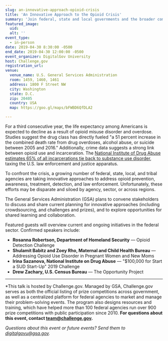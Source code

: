 ```yaml
---
slug: an-innovative-approach-opioid-crisis
title: 'An Innovative Approach to the Opioid Crisis'
summary: 'Join federal, state and local governments and the broader community in an exploration of crowdsourcing approaches to address the opioid crisis&#46;  '
featured_image: 
  uid: 
  alt: ''
event_type: 
  - in-person
date: 2019-04-30 8:30:00 -0500
end_date: 2019-04-30 12:00:00 -0500
event_organizer: DigitalGov University
host: Challenge.gov
registration_url: 
venue: 
  venue_name: U.S. General Services Administration
  room: 1459, 1460, 1461
  address: 1800 F Street NW
  city: Washington
  state: D.C.
  zip: 20405
  country: USA
  map: https://goo.gl/maps/bFWBD6QfDLA2

---
```


For a third consecutive year, the life expectancy among Americans is expected to decline as a result of opioid misuse disorder and overdose. Studies suggest the drug class has directly fueled "a 51 percent increase in the combined death rate from drug overdoses, alcohol abuse, or suicide between 2005 and 2016." Additionally, crime data suggests a strong link between opioid use and incarceration. The [National Institute of Drug Abuse estimates 65% of all incarcerations tie back to substance use disorder](https://www.drugabuse.gov/publications/treating-opioid-addiction-in-criminal-justice-settings/treating-opioid-addiction-in-criminal-justice-settings), taxing the U.S. law enforcement and justice apparatus.

To confront the crisis, a growing number of federal, state, local, and tribal agencies are taking innovative approaches to address opioid prevention, awareness, treatment, detection, and law enforcement. Unfortunately, these efforts may be disparate and siloed by agency, sector, or across regions.

The General Services Administration (GSA) plans to convene stakeholders to discuss and share current planning for innovative approaches (including crowdsourcing, and challenges and prizes), and to explore opportunities for shared learning and collaboration.

Featured guests will overview current and ongoing initiatives in the federal sector. Confirmed speakers include: 

- **Rosanna Robertson, Department of Homeland Security** — Opioid Detection Challenge 
- **Shulamit Babitz and Zoey Rho, Maternal and Child Health Bureau** — Addressing Opioid Use Disorder in Pregnant Women and New Moms 
- **Irina Sazanova, National Institute on Drug Abuse** — "$100,000 for Start a SUD Start-Up" 2019 Challenge 
- **Drew Zachary, U.S. Census Bureau** — The Opportunity Project 

---

*This talk is hosted by Challenge.gov. Managed by GSA, Challenge.gov serves as both the official listing of prize competitions across government, as well as a centralized platform for federal agencies to market and manage their problem-solving events. The program also designs resources and training, which have helped more than 100 federal agencies run over 900 prize competitions with public participation since 2010. **For questions about this event, contact [team@challenge.gov](mailto:team@challenge.gov).**

*Questions about this event or future events? Send them to [digitalgovu@gsa.gov](mailto:digitalgovu@gsa.gov).* 
